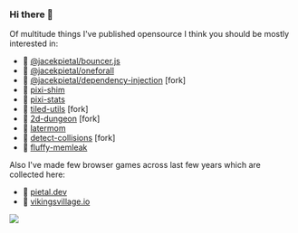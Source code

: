 ### Hi there 👋

Of multitude things I've published opensource I think you should be mostly interested in:
- 🚀 [@jacekpietal/bouncer.js](https://github.com/Prozi/bouncer.js)
- 🚀 [@jacekpietal/oneforall](https://github.com/Prozi/oneforall)
- 🚀 [@jacekpietal/dependency-injection](https://github.com/Prozi/dependency-injection) [fork]
- 🚀 [pixi-shim](https://github.com/Prozi/pixi-shim)
- 🚀 [pixi-stats](https://github.com/Prozi/pixi-stats)
- 🚀 [tiled-utils](https://github.com/Prozi/tiled-utils) [fork]
- 🚀 [2d-dungeon](https://github.com/Prozi/dungeon-generator) [fork]
- 🚀 [latermom](https://github.com/Prozi/latermom)
- 🚀 [detect-collisions](https://github.com/Prozi/detect-collisions) [fork]
- 🚀 [fluffy-memleak](https://github.com/Prozi/fluffy)

Also I've made few browser games across last few years which are collected here:
- 🚀 [pietal.dev](https://pietal.dev)
- 🚀 [vikingsvillage.io](https://vikingsvillage.io)

![](https://pietal.dev/assets/img/screenshot/screenshot-06.jpg)

